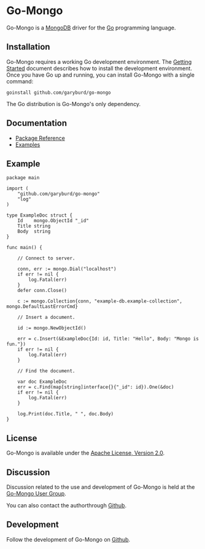 Go-Mongo
========

Go-Mongo is a [MongoDB](http://www..mongodb.org/) driver for the
[Go](http://golang.org) programming language.

Installation
------------

Go-Mongo requires a working Go development environment. The 
[Getting Started](http://golang.org/doc/install.html) 
document describes how to install the development environment. Once you have Go
up and running, you can install Go-Mongo with a single command:

    goinstall github.com/garyburd/go-mongo

The Go distribution is Go-Mongo's only dependency. 
  
Documentation
-------------
 
 * [Package Reference](http://gopkgdoc.appspot.com/pkg/github.com/garyburd/go-mongo)
 * [Examples](https://github.com/garyburd/go-mongo-examples)

Example
-------

    package main

    import (
        "github.com/garyburd/go-mongo"
        "log"
    )

    type ExampleDoc struct {
        Id    mongo.ObjectId "_id"
        Title string
        Body  string
    }

    func main() {

        // Connect to server.

        conn, err := mongo.Dial("localhost")
        if err != nil {
            log.Fatal(err)
        }
        defer conn.Close()

        c := mongo.Collection{conn, "example-db.example-collection", mongo.DefaultLastErrorCmd}

        // Insert a document.

        id := mongo.NewObjectId()

        err = c.Insert(&ExampleDoc{Id: id, Title: "Hello", Body: "Mongo is fun."})
        if err != nil {
            log.Fatal(err)
        }

        // Find the document.

        var doc ExampleDoc
        err = c.Find(map[string]interface{}{"_id": id}).One(&doc)
        if err != nil {
            log.Fatal(err)
        }

        log.Print(doc.Title, " ", doc.Body)
    }

License
-------

Go-Mongo is available under the [Apache License, Version 2.0](http://www.apache.org/licenses/LICENSE-2.0.html).

Discussion
----------
 
Discussion related to the use and development of Go-Mongo is held at the
[Go-Mongo User Group](http://groups.google.com/group/go-mongo-users).

You can also contact the authorthrough [Github](https://github.com/inbox/new/garyburd).

Development
-----------

Follow the development of Go-Mongo on [Github](http://github.com/garyburd/go-mongo).
